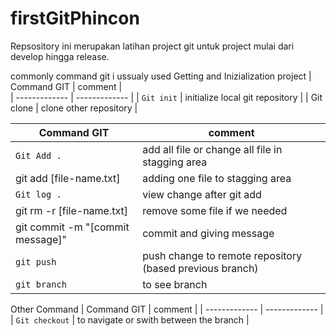 # firstGitPhincon
Repsository ini merupakan latihan project git untuk project mulai dari develop hingga release. 

commonly command git i ussualy used
Getting and Inizialization project 
| Command GIT   | comment       |  
| ------------- | ------------- |
| `Git init`  | initialize local git repository  |
| Git clone   | clone other repository  |

| Command GIT     | comment       |
| -------------   | ------------- |
| `Git Add .`     | add all file or change all file in stagging area |
| git add [file-name.txt]      | adding one file to stagging area  |
| `Git log .`     | view change after git add |
| git rm -r [file-name.txt]     | remove some file if we needed  |
| git commit -m "[commit message]"      | commit and giving message  |
| `git push`     | push change to remote repository (based previous branch) |
| `git branch`     | to see branch  |

Other Command 
| Command GIT     | comment       |
| -------------   | ------------- |
| `Git checkout`     | to navigate or swith between the branch |